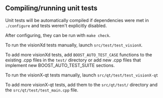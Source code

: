 Compiling/running unit tests
------------------------------------

Unit tests will be automatically compiled if dependencies were met in `./configure`
and tests weren't explicitly disabled.

After configuring, they can be run with `make check`.

To run the visionXd tests manually, launch `src/test/test_visionX`.

To add more visionXd tests, add `BOOST_AUTO_TEST_CASE` functions to the existing
.cpp files in the `test/` directory or add new .cpp files that
implement new BOOST_AUTO_TEST_SUITE sections.

To run the visionX-qt tests manually, launch `src/qt/test/test_visionX-qt`

To add more visionX-qt tests, add them to the `src/qt/test/` directory and
the `src/qt/test/test_main.cpp` file.
